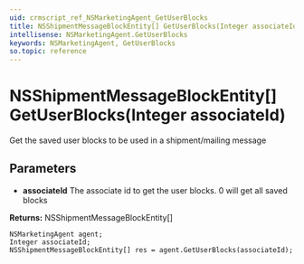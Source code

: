 ```yaml
---
uid: crmscript_ref_NSMarketingAgent_GetUserBlocks
title: NSShipmentMessageBlockEntity[] GetUserBlocks(Integer associateId)
intellisense: NSMarketingAgent.GetUserBlocks
keywords: NSMarketingAgent, GetUserBlocks
so.topic: reference
---
```


# NSShipmentMessageBlockEntity[] GetUserBlocks(Integer associateId)

Get the saved user blocks to be used in a shipment/mailing message

## Parameters

* **associateId** The associate id to get the user blocks. 0 will get all saved blocks

**Returns:** NSShipmentMessageBlockEntity[]

```crmscript
NSMarketingAgent agent;
Integer associateId;
NSShipmentMessageBlockEntity[] res = agent.GetUserBlocks(associateId);
```

